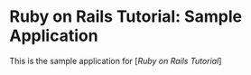 # Ruby on Rails Tutorial: Sample Application

This is the sample application for [*Ruby on Rails Tutorial*]